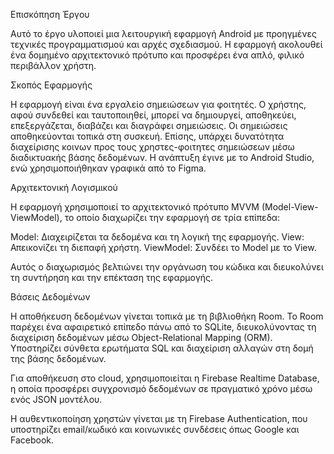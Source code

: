 Επισκόπηση Έργου

Αυτό το έργο υλοποιεί μια λειτουργική εφαρμογή Android με προηγμένες τεχνικές προγραμματισμού και αρχές σχεδιασμού.
Η εφαρμογή ακολουθεί ένα δομημένο αρχιτεκτονικό πρότυπο και προσφέρει ένα απλό, φιλικό περιβάλλον χρήστη.


Σκοπός Εφαρμογής

Η εφαρμογή είναι ένα εργαλείο σημειώσεων για φοιτητές.
Ο χρήστης, αφού συνδεθεί και ταυτοποιηθεί, μπορεί να δημιουργεί, αποθηκεύει, επεξεργάζεται, διαβάζει και διαγράφει σημειώσεις. 
Οι σημειώσεις αποθηκεύονται τοπικά στη συσκευή. 
Επίσης, υπάρχει δυνατότητα διαχείρισης κοινων προς τους χρηστες-φοιτητες σημειώσεων μέσω διαδικτυακής βάσης δεδομένων.
Η ανάπτυξη έγινε με το Android Studio, ενώ χρησιμοποιήθηκαν γραφικά από το Figma.

Αρχιτεκτονική Λογισμικού

Η εφαρμογή χρησιμοποιεί το αρχιτεκτονικό πρότυπο MVVM (Model-View-ViewModel), το οποίο διαχωρίζει την εφαρμογή σε τρία επίπεδα:

Model: Διαχειρίζεται τα δεδομένα και τη λογική της εφαρμογής.
View: Απεικονίζει τη διεπαφή χρήστη.
ViewModel: Συνδέει το Model με το View.

Αυτός ο διαχωρισμός βελτιώνει την οργάνωση του κώδικα και διευκολύνει τη συντήρηση και την επέκταση της εφαρμογής.

Βάσεις Δεδομένων

Η αποθήκευση δεδομένων γίνεται τοπικά με τη βιβλιοθήκη Room.
Το Room παρέχει ένα αφαιρετικό επίπεδο πάνω από το SQLite, διευκολύνοντας τη διαχείριση δεδομένων μέσω Object-Relational Mapping (ORM). 
Υποστηρίζει σύνθετα ερωτήματα SQL και διαχείριση αλλαγών στη δομή της βάσης δεδομένων.

Για αποθήκευση στο cloud, χρησιμοποιείται η Firebase Realtime Database, η οποία προσφέρει συγχρονισμό δεδομένων σε πραγματικό χρόνο μέσω ενός JSON μοντέλου.

Η αυθεντικοποίηση χρηστών γίνεται με τη Firebase Authentication, που υποστηρίζει email/κωδικό και κοινωνικές συνδέσεις όπως Google και Facebook.
